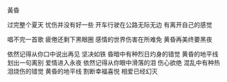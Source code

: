 黃昏


过完整个夏天
忧伤并没有好一些
开车行驶在公路无际无边
有离开自己的感觉

唱不完一首歌
疲倦还剩下黑眼圈
感情的世界伤害在所难免
黄昏再美终要黑夜

依然记得从你口中说出再见
坚决如铁
昏暗中有种烈日灼身的错觉
黄昏的地平线
划出一句离别
爱情进入永夜
依然记得从你眼中滑落的泪
伤心欲绝
混乱中有种热泪烧伤的错觉
黄昏的地平线
割断幸福喜悦
相爱已经幻灭
